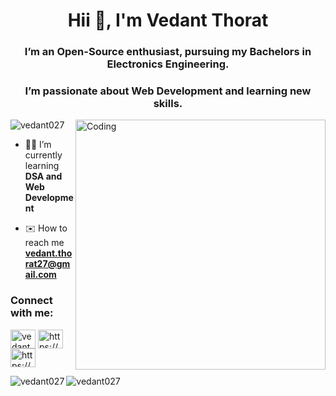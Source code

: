 <h1 align="center">Hii 👋, I'm Vedant Thorat</h1>
<h3 align="center">I’m an Open-Source enthusiast, pursuing my Bachelors in Electronics Engineering.</h3>
<h3 align="center">I’m passionate about Web Development and learning new skills.</h3>
<img align="right" alt="Coding" width="400" src="https://c.tenor.com/whgQwNlVvNkAAAAi/xero-code.gif">

<p align="left"> <img src="https://komarev.com/ghpvc/?username=vedant027&label=Profile%20views&color=0e75b6&style=flat" alt="vedant027" /> </p>

- 🧑‍💻 I’m currently learning **DSA and Web Development**

- ✉️ How to reach me **vedant.thorat27@gmail.com**

<h3 align="left">Connect with me:</h3>
<p align="left">
<a href="https://twitter.com/vedant2703" target="blank"><img align="center" src="https://raw.githubusercontent.com/rahuldkjain/github-profile-readme-generator/master/src/images/icons/Social/twitter.svg" alt="vedant2703" height="30" width="40" /></a>
<a href="https://www.linkedin.com/in/vedant-thorat-24744b1b4/" target="blank"><img align="center" src="https://raw.githubusercontent.com/rahuldkjain/github-profile-readme-generator/master/src/images/icons/Social/linked-in-alt.svg" alt="https://www.linkedin.com/in/vedant-thorat-24744b1b4/" height="30" width="40" /></a>
<a href="https://www.instagram.com/vedant_027/" target="blank"><img align="center" src="https://raw.githubusercontent.com/rahuldkjain/github-profile-readme-generator/master/src/images/icons/Social/instagram.svg" alt="https://www.instagram.com/vedant_027/" height="30" width="40" /></a>
</p>


<p><img align="left" src="https://github-readme-stats.vercel.app/api/top-langs?username=vedant027&show_icons=true&locale=en&layout=compact" alt="vedant027" /></p>

<p>&nbsp;<img align="left" src="https://github-readme-stats.vercel.app/api?username=vedant027&show_icons=true&locale=en" alt="vedant027" /></p>
